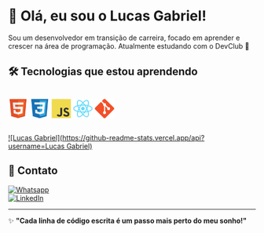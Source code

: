 # 👋 Olá, eu sou o Lucas Gabriel!

Sou um desenvolvedor em transição de carreira, focado em aprender e crescer na área de programação. Atualmente estudando com o DevClub 🚀

## 🛠️ Tecnologias que estou aprendendo

<div style="display: inline_block"><br/>
  <img align="center" alt="Lucas-HTML" height="40" width="40" src="https://raw.githubusercontent.com/devicons/devicon/master/icons/html5/html5-original.svg">
  <img align="center" alt="Lucas-CSS" height="40" width="40" src="https://raw.githubusercontent.com/devicons/devicon/master/icons/css3/css3-original.svg">
  <img align="center" alt="Lucas-JS" height="40" width="40" src="https://raw.githubusercontent.com/devicons/devicon/master/icons/javascript/javascript-original.svg">
  <img align="center" alt="Lucas-React" height="40" width="40" src="https://raw.githubusercontent.com/devicons/devicon/master/icons/react/react-original.svg">
  <img align="center" alt="Lucas-Git" height="40" width="40" src="https://raw.githubusercontent.com/devicons/devicon/master/icons/git/git-original.svg">
</div>

<br>

[![Lucas Gabriel](https://github-readme-stats.vercel.app/api?username=Lucas Gabriel)](https://github.com/anuraghazra/github-readme-stats)

## 📱 Contato

[![Whatsapp](https://img.shields.io/badge/Whatsapp-25D366?style=for-the-badge&logo=whatsapp&logoColor=white)](https://wa.me/5581996125014)  
[![LinkedIn](https://img.shields.io/badge/-LinkedIn-blue?style=for-the-badge&logo=Linkedin&logoColor=white)](https://www.linkedin.com/in/lucas-gabriel2025/)  


---

✨ **"Cada linha de código escrita é um passo mais perto do meu sonho!"**




